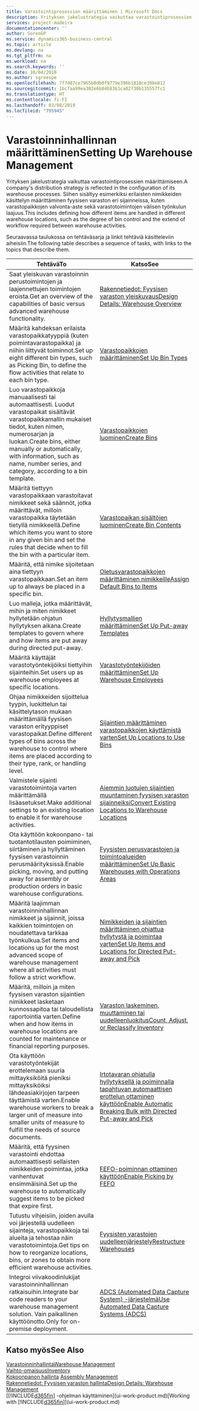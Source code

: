 ```yaml
---
title: Varastointiprosessien määrittäminen | Microsoft Docs
description: Yrityksen jakelustrategia vaikuttaa varastointiprosessien määrittämiseen. Siihen sisältyy esimerkiksi erilaisten nimikkeiden käsittelyn määrittäminen fyysisen varaston eri sijainneissa, kuten varastopaikkojen valvonta-aste sekä varastotoimintojen välisen työnkulun laajuus.
services: project-madeira
documentationcenter: ''
author: SorenGP
ms.service: dynamics365-business-central
ms.topic: article
ms.devlang: na
ms.tgt_pltfrm: na
ms.workload: na
ms.search.keywords: ''
ms.date: 10/04/2018
ms.author: sgroespe
ms.openlocfilehash: 7f7d07ce7965b0db0f9779e396b1818ce398e812
ms.sourcegitcommit: 1bcfaa99ea302e6b84b8361ca02730b135557fc1
ms.translationtype: HT
ms.contentlocale: fi-FI
ms.lasthandoff: 03/08/2019
ms.locfileid: "795945"
---
```

# <a name="setting-up-warehouse-management"></a><span data-ttu-id="3e2e2-104">Varastoinninhallinnan määrittäminen</span><span class="sxs-lookup"><span data-stu-id="3e2e2-104">Setting Up Warehouse Management</span></span>
<span data-ttu-id="3e2e2-105">Yrityksen jakelustrategia vaikuttaa varastointiprosessien määrittämiseen.</span><span class="sxs-lookup"><span data-stu-id="3e2e2-105">A company's distribution strategy is reflected in the configuration of its warehouse processes.</span></span> <span data-ttu-id="3e2e2-106">Siihen sisältyy esimerkiksi erilaisten nimikkeiden käsittelyn määrittäminen fyysisen varaston eri sijainneissa, kuten varastopaikkojen valvonta-aste sekä varastotoimintojen välisen työnkulun laajuus.</span><span class="sxs-lookup"><span data-stu-id="3e2e2-106">This includes defining how different items are handled in different warehouse locations, such as the degree of bin control and the extend of workflow required between warehouse activities.</span></span>  

 <span data-ttu-id="3e2e2-107">Seuraavassa taulukossa on tehtäväsarja ja linkit tehtäviä käsitteleviin aiheisiin.</span><span class="sxs-lookup"><span data-stu-id="3e2e2-107">The following table describes a sequence of tasks, with links to the topics that describe them.</span></span>   

|<span data-ttu-id="3e2e2-108">**Tehtävä**</span><span class="sxs-lookup"><span data-stu-id="3e2e2-108">**To**</span></span>|<span data-ttu-id="3e2e2-109">**Katso**</span><span class="sxs-lookup"><span data-stu-id="3e2e2-109">**See**</span></span>|  
|------------|-------------|  
|<span data-ttu-id="3e2e2-110">Saat yleiskuvan varastoinnin perustoimintojen ja laajennettujen toimintojen eroista.</span><span class="sxs-lookup"><span data-stu-id="3e2e2-110">Get an overview of the capabilities of basic versus advanced warehouse functionality.</span></span>|[<span data-ttu-id="3e2e2-111">Rakennetiedot: Fyysisen varaston yleiskuvaus</span><span class="sxs-lookup"><span data-stu-id="3e2e2-111">Design Details: Warehouse Overview</span></span>](design-details-warehouse-overview.md)|  
|<span data-ttu-id="3e2e2-112">Määritä kahdeksan erilaista varastopaikkatyyppiä (kuten poimintavarastopaikka) ja niihin liittyvät toiminnot.</span><span class="sxs-lookup"><span data-stu-id="3e2e2-112">Set up eight different bin types, such as Picking Bin, to define the flow activities that relate to each bin type.</span></span>|[<span data-ttu-id="3e2e2-113">Varastopaikkojen määrittäminen</span><span class="sxs-lookup"><span data-stu-id="3e2e2-113">Set Up Bin Types</span></span>](warehouse-how-to-set-up-bin-types.md)|  
|<span data-ttu-id="3e2e2-114">Luo varastopaikkoja manuaalisesti tai automaattisesti. Luodut varastopaikat sisältävät varastopaikkamallin mukaiset tiedot, kuten nimen, numerosarjan ja luokan.</span><span class="sxs-lookup"><span data-stu-id="3e2e2-114">Create bins, either manually or automatically, with information, such as name, number series, and category, according to a bin template.</span></span>|[<span data-ttu-id="3e2e2-115">Varastopaikkojen luominen</span><span class="sxs-lookup"><span data-stu-id="3e2e2-115">Create Bins</span></span>](warehouse-how-to-create-individual-bins.md)|  
|<span data-ttu-id="3e2e2-116">Määritä tiettyyn varastopaikkaan varastoitavat nimikkeet sekä säännöt, jotka määrittävät, milloin varastopaikka täytetään tietyllä nimikkeellä.</span><span class="sxs-lookup"><span data-stu-id="3e2e2-116">Define which items you want to store in any given bin and set the rules that decide when to fill the bin with a particular item.</span></span>|[<span data-ttu-id="3e2e2-117">Varastopaikan sisältöjen luominen</span><span class="sxs-lookup"><span data-stu-id="3e2e2-117">Create Bin Contents</span></span>](warehouse-how-to-set-up-bin-contents.md)|  
|<span data-ttu-id="3e2e2-118">Määritä, että nimike sijoitetaan aina tiettyyn varastopaikkaan.</span><span class="sxs-lookup"><span data-stu-id="3e2e2-118">Set an item up to always be placed in a specific bin.</span></span>|[<span data-ttu-id="3e2e2-119">Oletusvarastopaikkojen määrittäminen nimikkeille</span><span class="sxs-lookup"><span data-stu-id="3e2e2-119">Assign Default Bins to Items</span></span>](warehouse-how-to-assign-default-bins-to-items.md)|
|<span data-ttu-id="3e2e2-120">Luo malleja, jotka määrittävät, mihin ja miten nimikkeet hyllytetään ohjatun hyllytyksen aikana.</span><span class="sxs-lookup"><span data-stu-id="3e2e2-120">Create templates to govern where and how items are put away during directed put-away.</span></span>|[<span data-ttu-id="3e2e2-121">Hyllytysmallien määrittäminen</span><span class="sxs-lookup"><span data-stu-id="3e2e2-121">Set Up Put-away Templates</span></span>](warehouse-how-to-set-up-put-away-templates.md)|
|<span data-ttu-id="3e2e2-122">Määritä käyttäjät varastotyöntekijöiksi tiettyihin sijainteihin.</span><span class="sxs-lookup"><span data-stu-id="3e2e2-122">Set users up as warehouse employees at specific locations.</span></span>|[<span data-ttu-id="3e2e2-123">Varastotyöntekijöiden määrittäminen</span><span class="sxs-lookup"><span data-stu-id="3e2e2-123">Set Up Warehouse Employees</span></span>](warehouse-how-to-set-up-warehouse-employees.md)|
|<span data-ttu-id="3e2e2-124">Ohjaa nimikkeiden sijoittelua tyypin, luokittelun tai käsittelytason mukaan määrittämällä fyysisen varaston erityyppiset varastopaikat.</span><span class="sxs-lookup"><span data-stu-id="3e2e2-124">Define different types of bins across the warehouse to control where items are placed according to their type, rank, or handling level.</span></span>|[<span data-ttu-id="3e2e2-125">Sijaintien määrittäminen varastopaikkojen käyttämistä varten</span><span class="sxs-lookup"><span data-stu-id="3e2e2-125">Set Up Locations to Use Bins</span></span>](warehouse-how-to-set-up-locations-to-use-bins.md)|
|<span data-ttu-id="3e2e2-126">Valmistele sijainti varastotoimintoja varten määrittämällä lisäasetukset.</span><span class="sxs-lookup"><span data-stu-id="3e2e2-126">Make additional settings to an existing location to enable it for warehouse activities.</span></span>|[<span data-ttu-id="3e2e2-127">Aiemmin luotujen sijaintien muuntaminen fyysisen varaston sijainneiksi</span><span class="sxs-lookup"><span data-stu-id="3e2e2-127">Convert Existing Locations to Warehouse Locations</span></span>](warehouse-how-to-convert-existing-locations-to-warehouse-locations.md)|
|<span data-ttu-id="3e2e2-128">Ota käyttöön kokoonpano- tai tuotantotilausten poimiminen, siirtäminen ja hyllyttäminen fyysisen varastoinnin perusmäärityksissä.</span><span class="sxs-lookup"><span data-stu-id="3e2e2-128">Enable picking, moving, and putting away for assembly or production orders in basic warehouse configurations.</span></span>|[<span data-ttu-id="3e2e2-129">Fyysisten perusvarastojen ja toimintoalueiden määrittäminen</span><span class="sxs-lookup"><span data-stu-id="3e2e2-129">Set Up Basic Warehouses with Operations Areas</span></span>](warehouse-how-to-set-up-basic-warehouses-with-operations-areas.md)|  
|<span data-ttu-id="3e2e2-130">Määritä laajimman varastoinninhallinnan nimikkeet ja sijainnit, joissa kaikkien toimintojen on noudatettava tarkkaa työnkulkua.</span><span class="sxs-lookup"><span data-stu-id="3e2e2-130">Set items and locations up for the most advanced scope of warehouse management where all activities must follow a strict workflow.</span></span>|[<span data-ttu-id="3e2e2-131">Nimikkeiden ja sijaintien määrittäminen ohjattua hyllytystä ja poimintaa varten</span><span class="sxs-lookup"><span data-stu-id="3e2e2-131">Set Up Items and Locations for Directed Put-away and Pick</span></span>](warehouse-how-to-set-up-items-for-directed-put-away-and-pick.md)|  
|<span data-ttu-id="3e2e2-132">Määritä, milloin ja miten fyysisen varaston sijaintien nimikkeet lasketaan kunnossapitoa tai taloudellista raportointia varten.</span><span class="sxs-lookup"><span data-stu-id="3e2e2-132">Define when and how items in warehouse locations are counted for maintenance or financial reporting purposes.</span></span>|[<span data-ttu-id="3e2e2-133">Varaston laskeminen, muuttaminen tai uudelleenluokitus</span><span class="sxs-lookup"><span data-stu-id="3e2e2-133">Count, Adjust, or Reclassify Inventory</span></span>](inventory-how-count-adjust-reclassify.md)|
|<span data-ttu-id="3e2e2-134">Ota käyttöön varastotyöntekijät erottelemaan suuria mittayksiköitä pieniksi mittayksiköiksi lähdeasiakirjojen tarpeen täyttämistä varten.</span><span class="sxs-lookup"><span data-stu-id="3e2e2-134">Enable warehouse workers to break a larger unit of measure into smaller units of measure to fulfill the needs of source documents.</span></span>|[<span data-ttu-id="3e2e2-135">Irtotavaran ohjatulla hyllytyksellä ja poiminnalla tapahtuvan automaattisen erottelun ottaminen käyttöön</span><span class="sxs-lookup"><span data-stu-id="3e2e2-135">Enable Automatic Breaking Bulk with Directed Put-away and Pick</span></span>](warehouse-enable-automatic-breaking-bulk-with-directed-put-away-and-pick.md)|  
|<span data-ttu-id="3e2e2-136">Määritä, että fyysinen varastointi ehdottaa automaattisesti sellaisten nimikkeiden poimintaa, jotka vanhentuvat ensimmäisinä.</span><span class="sxs-lookup"><span data-stu-id="3e2e2-136">Set up the warehouse to automatically suggest items to be picked that expire first.</span></span>|[<span data-ttu-id="3e2e2-137">FEFO-poiminnan ottaminen käyttöön</span><span class="sxs-lookup"><span data-stu-id="3e2e2-137">Enable Picking by FEFO</span></span>](warehouse-picking-by-fefo.md)|
|<span data-ttu-id="3e2e2-138">Tutustu vihjeisiin, joiden avulla voi järjestellä uudelleen sijainteja, varastopaikkoja tai alueita ja tehostaa näin varastotoimintoja.</span><span class="sxs-lookup"><span data-stu-id="3e2e2-138">Get tips on how to reorganize locations, bins, or zones to obtain more efficient warehouse activities.</span></span>|[<span data-ttu-id="3e2e2-139">Fyysisten varastojen uudelleenjärjestely</span><span class="sxs-lookup"><span data-stu-id="3e2e2-139">Restructure Warehouses</span></span>](warehouse-how-to-restructure-warehouses.md)|
|<span data-ttu-id="3e2e2-140">Integroi viivakoodinlukijat varastoinninhallinnan ratkaisuihin.</span><span class="sxs-lookup"><span data-stu-id="3e2e2-140">Integrate bar code readers to your warehouse management solution.</span></span> <span data-ttu-id="3e2e2-141">Vain paikallinen käyttöönotto.</span><span class="sxs-lookup"><span data-stu-id="3e2e2-141">Only for on-premise deployment.</span></span>|[<span data-ttu-id="3e2e2-142">ADCS (Automated Data Capture System) -järjestelmä</span><span class="sxs-lookup"><span data-stu-id="3e2e2-142">Use Automated Data Capture Systems (ADCS)</span></span>](warehouse-use-automated-data-capture-systems-adcs.md)|

## <a name="see-also"></a><span data-ttu-id="3e2e2-143">Katso myös</span><span class="sxs-lookup"><span data-stu-id="3e2e2-143">See Also</span></span>  
[<span data-ttu-id="3e2e2-144">Varastoinninhallinta</span><span class="sxs-lookup"><span data-stu-id="3e2e2-144">Warehouse Management</span></span>](warehouse-manage-warehouse.md)  
[<span data-ttu-id="3e2e2-145">Vaihto-omaisuus</span><span class="sxs-lookup"><span data-stu-id="3e2e2-145">Inventory</span></span>](inventory-manage-inventory.md)  
<span data-ttu-id="3e2e2-146">[Kokoonpanon hallinta](assembly-assemble-items.md)  </span><span class="sxs-lookup"><span data-stu-id="3e2e2-146">[Assembly Management](assembly-assemble-items.md)  </span></span>  
[<span data-ttu-id="3e2e2-147">Rakennetiedot: Fyysisen varaston hallinta</span><span class="sxs-lookup"><span data-stu-id="3e2e2-147">Design Details: Warehouse Management</span></span>](design-details-warehouse-management.md)  
<span data-ttu-id="3e2e2-148">[[!INCLUDE[d365fin](includes/d365fin_md.md)] -ohjelman käyttäminen](ui-work-product.md)</span><span class="sxs-lookup"><span data-stu-id="3e2e2-148">[Working with [!INCLUDE[d365fin](includes/d365fin_md.md)]](ui-work-product.md)</span></span>
